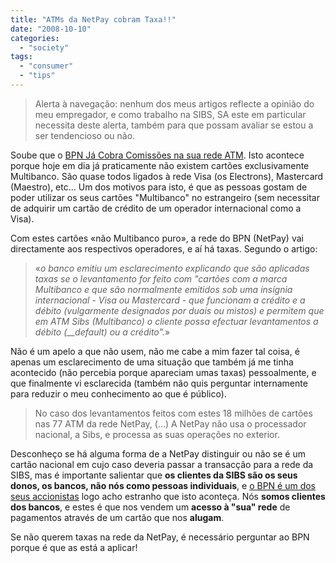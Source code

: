 ```yaml
---
title: "ATMs da NetPay cobram Taxa!!"
date: "2008-10-10"
categories: 
  - "society"
tags: 
  - "consumer"
  - "tips"
---
```


> Alerta à navegação: nenhum dos meus artigos reflecte a opinião do meu empregador, e como trabalho na SIBS, SA este em particular necessita deste alerta, também para que possam avaliar se estou a ser tendencioso ou não.

Soube que o [BPN Já Cobra Comissões na sua rede ATM](http://dn.sapo.pt/2008/10/03/dnbolsa/bpn_cobra_comissoes_sua_rede_atm.html). Isto acontece porque hoje em dia já praticamente não existem cartões exclusivamente Multibanco. São quase todos ligados à rede Visa (os Electrons), Mastercard (Maestro), etc... Um dos motivos para isto, é que as pessoas gostam de poder utilizar os seus cartões "Multibanco" no estrangeiro (sem necessitar de adquirir um cartão de crédito de um operador internacional como a Visa).

Com estes cartões «não Multibanco puro», a rede do BPN (NetPay) vai directamente aos respectivos operadores, e aí há taxas. Segundo o artigo:

> «_o banco emitiu um esclarecimento explicando que são aplicadas taxas se o levantamento for feito com "cartões com a marca Multibanco e que são normalmente emitidos sob uma insígnia internacional - Visa ou Mastercard - que funcionam a crédito e a débito (vulgarmente designados por duais ou_ _mistos) e permitem que em ATM Sibs (Multibanco) o cliente possa efectuar levantamentos a débito (__default) ou a crédito"._»

Não é um apelo a que não usem, não me cabe a mim fazer tal coisa, é apenas um esclarecimento de uma situação que também já me tinha acontecido (não percebia porque apareciam umas taxas) pessoalmente, e que finalmente vi esclarecida (também não quis perguntar internamente para reduzir o meu conhecimento ao que é público).

> No caso dos levantamentos feitos com estes 18 milhões de cartões nas 77 ATM da rede NetPay, (...) A NetPay não usa o processador nacional, a Sibs, e processa as suas operações no exterior.

Desconheço se há alguma forma de a NetPay distinguir ou não se é um cartão nacional em cujo caso deveria passar a transacção para a rede da SIBS, mas é importante salientar que **os clientes da SIBS são os seus donos, os bancos, não nós como pessoas individuais**, e [o BPN é um dos seus accionistas](http://www.sibs.pt/conteudo.php?id=48&type=0&mId=183) logo acho estranho que isto aconteça. Nós **somos clientes dos bancos**, e estes é que nos vendem um **acesso à "sua" rede** de pagamentos através de um cartão que nos **alugam**.

Se não querem taxas na rede da NetPay, é necessário perguntar ao BPN porque é que as está a aplicar!
